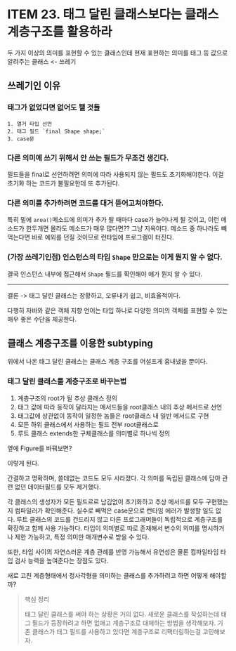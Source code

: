 # ITEM 23. 태그 달린 클래스보다는 클래스 계층구조를 활용하라

두 가지 이상의 의미를 표현할 수 있는 클래스인데 현재 표현하는 의미를 태그 등 값으로 알려주는 클래스 <- 쓰레기

## 쓰레기인 이유

### 태그가 없었다면 없어도 됄 것들

    1. 열거 타입 선언
    2. 태그 필드 `final Shape shape;`
    3. case문

### 다른 의미에 쓰기 위해서 안 쓰는 필드가 무조건 생긴다.

필드들을 final로 선언하려면 의미에 따라 사용되지 않는 필드도 초기화해야한다. 이걸 초기화 하는 코드가 불필요한데 또 추가된다.

### 다른 의미를 추가하려면 코드를 대거 뜯어고쳐야한다.

특히 밑에 `area()`메소드에 의미가 추가 될 때마다 case가 늘어나게 될 것이고, 이런 메소드가 한두개면 몰라도 메소드가 매우 많다면?? 그냥 지옥이다.
메소드 중 하나라도 빼먹는다면 바로 예외를 던질 것이므로 런타임에 프로그램이 터진다.

### (가장 쓰레기인점) 인스턴스의 타입 `Shape` 만으로는 이게 뭔지 알 수 없다.

결국 인스턴스 내부에 접근해서 `Shape` 필드를 확인해야 얘가 뭔지 알 수 있다.

---
결론 -> 태그 달린 클래스는 장황하고, 오류내기 쉽고, 비효율적이다.

다행히 자바와 같은 객체 지향 언어는 타입 하나로 다양한 의미의 객체를 표현할 수 있는 매우 좋은 수단을 제공한다.

## 클래스 계층구조를 이용한 subtyping

위에서 나온 태그 달린 클래스는 클래스 계층 구조를 어설프게 흉내냈을 뿐이다.

### 태그 달린 클래스를 계층구조로 바꾸는법

1. 계층구조의 root가 될 추상 클래스 정의
2. 태그 값에 따라 동작이 달라지는 메서드들을 root클래스 내의 추상 메서드로 선언
3. 태그값에 상관없이 동작이 일정한 놈들은 root클래스 내 일반 메서드로 구현
4. 모든 하위 클래스에서 사용하는 필드 전부 root클래스로
5. 루트 클래스 extends한 구체클래스를 의미별로 하나씩 정의

옆에 Figure를 바꿔보면?

이렇게 된다.

간결하고 명확하며, 쓸데없는 코드도 모두 사라졌다. 각 의미를 독립된 클래스에 담아 관련 없던 데이터필드를 모두 제거했다.

각 클래스의 생성자가 모든 필드르르 남김없이 초기화하고 추상 메서드를 모두 구현했는지 컴파일러가 확인해준다.
실수로 빼먹은 case문으로 런타임 에러가 발생할 일도 없다. 루트 클래스의 코드를 건드리지 않고 다른 프로그래머들이 독립적으로 계층구조를 확장하고 함께 사용 가능하다.
타입이 의미별로 따로 존재해서 변수의 의미를 명시하거나 제한 가능하고, 특정 의미만 매개변수로 받을 수 있다.

또한, 타입 사이의 자연스러운 계층 관례를 반영 가능해서 유연성은 물론 컴파일타임 타입 검사 능력을 높여준다는 장점도 있다.

새로 고친 계층형태에서 정사각형을 의미하는 클래스를 추가하려고 하면 어떻게 해야할까?


> 핵심 정리
>
> 태그 달린 클래스를 써야 하는 상황은 거의 없다. 새로운 클래스를 작성하는데 태그 필드가 등장하려고 하면 없애고 계층구조로 대체하는 방법을 생각해보자. 기존 클래스가 태그 필드를 사용하고 있다면 계층구조로
> 리팩터링하는걸 고민해보자.
